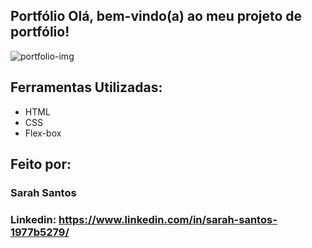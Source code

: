 ## Portfólio Olá, bem-vindo(a) ao meu projeto de portfólio!

![portfolio-img](https://github.com/sarahsantos0/portfolio/assets/73093949/2458e057-91ec-450c-88ce-f19a1ee3a859)

## Ferramentas Utilizadas:
* HTML
* CSS
* Flex-box

## Feito por: 

### Sarah Santos
### Linkedin: https://www.linkedin.com/in/sarah-santos-1977b5279/
